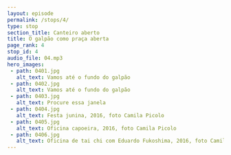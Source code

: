 ```yaml
---
layout: episode
permalink: /stops/4/
type: stop
section_title: Canteiro aberto
title: O galpão como praça aberta
page_rank: 4
stop_id: 4
audio_file: 04.mp3
hero_images:
 - path: 0401.jpg
   alt_text: Vamos até o fundo do galpão
 - path: 0402.jpg
   alt_text: Vamos até o fundo do galpão
 - path: 0403.jpg
   alt_text: Procure essa janela
 - path: 0404.jpg
   alt_text: Festa junina, 2016, foto Camila Picolo
 - path: 0405.jpg
   alt_text: Oficina capoeira, 2016, foto Camila Picolo
 - path: 0406.jpg
   alt_text: Oficina de tai chi com Eduardo Fukoshima, 2016, foto Camila Picolo
---
```

